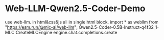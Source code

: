 # Web-LLM-Qwen2.5-Coder-Demo

use web-llm. in html&css&js all in single html block.
import * as webllm from "https://esm.run/@mlc-ai/web-llm";
Qwen2.5-Coder-0.5B-Instruct-q4f32_1-MLC
CreateMLCEngine
engine.chat.completions.create
